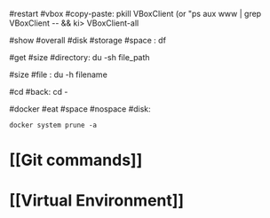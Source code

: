 #restart #vbox #copy-paste:
pkill VBoxClient (or "ps aux www | grep VBoxClient -- && ki>
VBoxClient-all


#show #overall #disk #storage #space :
df

#get #size #directory:
du -sh file_path

#size #file :
du -h filename

#cd #back:
cd -

#docker #eat #space #nospace #disk:
```
docker system prune -a
```

# [[Git commands]]

# [[Virtual Environment]]

